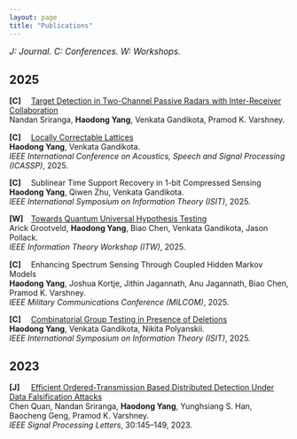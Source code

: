 ```yaml
---
layout: page
title: "Publications"
---
```


<style>
/* Simple, self-contained styling for this page */
.pub-note { font-size: 0.95rem; margin-bottom: 1rem; }
.pub-year { font-size: 1.4rem; font-weight: 700; margin: 1.2rem 0 0.6rem; }
.publist { list-style: none; padding-left: 0; margin: 0; }
.publist li { margin: 0 0 0.9rem 0; }
.publist .tag { font-weight: 700; display: inline-block; width: 2.2rem; }
.publist a { text-decoration: underline; }
</style>

<div class="pub-note">
  <em>J: Journal. C: Conferences. W: Workshops.</em>
</div>

## 2025

<ul class="publist">

<li>
  <span class="tag">[C]</span>
  <a href="https://arxiv.org/abs/2509.13287">Target Detection in Two-Channel Passive Radars with Inter-Receiver Collaboration</a><br>
  Nandan Sriranga, <strong>Haodong Yang</strong>, Venkata Gandikota, Pramod K. Varshney.<br>
</li>

<li>
  <span class="tag">[C]</span>
  <a href="https://doi.org/10.1109/ICASSP49660.2025.10888126">Locally Correctable Lattices</a><br>
  <strong>Haodong Yang</strong>, Venkata Gandikota.<br>
  <em>IEEE International Conference on Acoustics, Speech and Signal Processing (ICASSP)</em>, 2025.
</li>

<li>
  <span class="tag">[C]</span>
  <span>Sublinear Time Support Recovery in 1-bit Compressed Sensing</span><br>
  <strong>Haodong Yang</strong>, Qiwen Zhu, Venkata Gandikota.<br>
  <em>IEEE International Symposium on Information Theory (ISIT)</em>, 2025.
</li>

<li>
  <span class="tag">[W]</span>
  <a href="https://arxiv.org/abs/2504.16299">Towards Quantum Universal Hypothesis Testing</a><br>
  Arick Grootveld, <strong>Haodong Yang</strong>, Biao Chen, Venkata Gandikota, Jason Pollack.<br>
  <em>IEEE Information Theory Workshop (ITW)</em>, 2025.
</li>

<li>
  <span class="tag">[C]</span>
  <span>Enhancing Spectrum Sensing Through Coupled Hidden Markov Models</span><br>
  <strong>Haodong Yang</strong>, Joshua Kortje, Jithin Jagannath, Anu Jagannath, Biao Chen, Pramod K. Varshney.<br>
  <em>IEEE Military Communications Conference (MILCOM)</em>, 2025.
</li>

<li>
  <span class="tag">[C]</span>
  <a href="https://arxiv.org/abs/2310.09613">Combinatorial Group Testing in Presence of Deletions</a><br>
  <strong>Haodong Yang</strong>, Venkata Gandikota, Nikita Polyanskii.<br>
  <em>IEEE International Symposium on Information Theory (ISIT)</em>, 2025.
</li>

</ul>

## 2023

<ul class="publist">

<li>
  <span class="tag">[J]</span>
  <a href="https://doi.org/10.1109/LSP.2023.3244748">Efficient Ordered-Transmission Based Distributed Detection Under Data Falsification Attacks</a><br>
  Chen Quan, Nandan Sriranga, <strong>Haodong Yang</strong>, Yunghsiang S. Han, Baocheng Geng, Pramod K. Varshney.<br>
  <em>IEEE Signal Processing Letters</em>, 30:145–149, 2023.
</li>



</ul>
